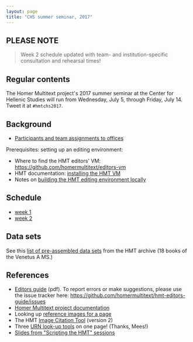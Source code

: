 ```yaml
---
layout: page
title: "CHS summer seminar, 2017"
---
```




## PLEASE NOTE

>Week 2 schedule updated with team- and institution-specific consultation and rehearsal times!

## Regular contents

The Homer Multitext project's 2017 summer seminar at the Center for Hellenic Studies will run from Wednesday, July 5, through  Friday, July 14.  Tweet it at `#hmtchs2017`.




## Background

-   [Participants and team assignments to offices](teams)

Prerequisites:  setting up an editing environment:

-   Where to find the HMT editors' VM:  <https://github.com/homermultitext/editors-vm>
-   HMT documentation:  [installing the HMT VM](http://homermultitext.github.io/hmt-docs/vm/install/)
-   Notes on [building the HMT editing environment locally](localbuild)


## Schedule


-   [week 1](week1)
-   [week 2](week2)


## Data sets

See this [list of pre-assembled data sets](datasets) from the HMT archive (18 books of the Venetus A MS.)

## References


-   [Editors guide](editorsguide.pdf) (pdf).  To report errors or make suggestions, please use the issue tracker here: <https://github.com/homermultitext/hmt-editors-guide/issues>
-   [Homer Multitext project documentation](http://homermultitext.github.io/hmt-docs/)
-   Looking up [reference images for a page](https://github.com/homermultitext/hmt-archive/blob/master/archive/indices/tbsToDefaultImage/venA.csv)
-   The HMT [Image Citation Tool](http://www.homermultitext.org/ict2/) (version 2)
-   Three [URN look-up tools](http://www.interwing.nl/hmt/urn/) on one page!  (Thanks, Mees!)
-   [Slides from "Scripting the HMT" sessions](http://katoptron.holycross.edu/scriptingHMT/slides/index/#/step-1)
